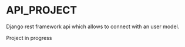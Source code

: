 # API_PROJECT
Django rest framework api which allows to connect with an user model.

Project in progress
